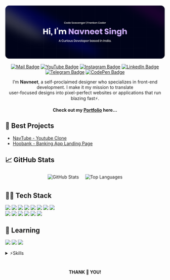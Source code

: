[![GitHub Banner](./assets/GitHubBanner.png)](https://nammu.vercel.app)

<div align="center">

[![Mail Badge](https://img.shields.io/badge/Gmail-informational?style=flat&logo=mail.ru&logoColor=white&color=ea4335)](mailto:navneetpna@gmail.com)
[![YouTube Badge](https://img.shields.io/badge/YouTube-informational?style=flat&logo=youtube&logoColor=white&color=FF0000)](https://www.youtube.com/@navnxet/)
[![Instagram Badge](https://img.shields.io/badge/Instagram-informational?style=flat&logo=instagram&logoColor=white&color=E4405F)](https://www.instagram.com/navnxet/)
[![LinkedIn Badge](https://img.shields.io/badge/LinkedIn-informational?style=flat&logo=linkedin&logoColor=white&color=0A66C2)](https://www.linkedin.com/in/navnxet/)
[![Telegram Badge](https://img.shields.io/badge/Telegram-informational?style=flat&logo=telegram&logoColor=white&color=26A5E4)](https://telegram.im/@navnxet)
[![CodePen Badge](https://img.shields.io/badge/CodePen-informational?style=flat&logo=codepen&logoColor=white&color=000000)](https://codepen.io/navnxet)

I’m <b>Navneet</b>, a self-proclaimed designer who specializes in front-end development. I make it my mission to translate
<br>
user-focused designs into pixel-perfect websites or applications that run blazing fast⚡.

<b>Check out my <a href="https://nammu.vercel.app"><u>Portfolio</u></a> here...</b>

</div>

## 📝 Best Projects

- [NavTube - Youtube Clone](https://navtube.vercel.app)
- [Hoobank - Banking App Landing Page](https://hoobankk.vercel.app)

## 📈 GitHub Stats

<div align="center">
  
  <img align="top" style="margin:0.5rem" src="https://github-readme-stats.vercel.app/api?username=xnammu&layout=compact&hide=html,css&show_icons=true&line_height=27&count_private=true&title_color=CBACF9&text_color=ffffff&icon_color=CBACF9&bg_color=90,000319,141734,00032f,000319,19022d&card_width=300&hide_title=true&include_all_commits=true&hide_border=true" alt="GitHub Stats" />

  <img align="top" style="margin:0.5rem" src="https://github-readme-stats.vercel.app/api/top-langs/?username=xnammu&layout=compact&hide=html,css&title_color=CBACF9&text_color=ffffff&icon_color=CBACF9&bg_color=90,000319,141734,00032f,000319,19022d&card_width=300&hide_border=true" alt="Top Languages" />
  
</div>



## 🧑‍💻 Tech Stack

![](https://img.shields.io/badge/NextJS-informational?style=flat&logo=next.js&logoColor=white&color=000000)
![](https://img.shields.io/badge/ShadCN-informational?style=flat&logo=shadcn/ui&logoColor=white&color=000000)
![](https://img.shields.io/badge/Tailwind-informational?style=flat&logo=Tailwind-CSS&logoColor=white&color=06b6d4)
![](https://img.shields.io/badge/TypeScript-informational?style=flat&logo=TypeScript&logoColor=white&color=3178c6)
![](https://img.shields.io/badge/ESLint-informational?style=flat&logo=ESLint&logoColor=white&color=4b32c3)
![](https://img.shields.io/badge/Clerk-informational?style=flat&logo=Clerk&logoColor=white&color=6c47ff)
![](https://img.shields.io/badge/Docker-informational?style=flat&logo=Docker&logoColor=white&color=2496ed)
![](https://img.shields.io/badge/Vercel-informational?style=flat&logo=Vercel&logoColor=white&color=000000)<br>
![](https://img.shields.io/badge/Deno-informational?style=flat&logo=Deno&logoColor=white&color=000000)
![](https://img.shields.io/badge/Zod-informational?style=flat&logo=Zod&logoColor=white&color=3e67b1)
![](https://img.shields.io/badge/Prisma-informational?style=flat&logo=Prisma&logoColor=white&color=2d3748)
![](https://img.shields.io/badge/React_Hook_Form-informational?style=flat&logo=React-Hook-Form&logoColor=white&color=EC5990)
![](https://img.shields.io/badge/Sanity-informational?style=flat&logo=Sanity&logoColor=white&color=f03e2f)
![](https://img.shields.io/badge/Appwrite-informational?style=flat&logo=Appwrite&logoColor=white&color=fd366e)
<br>

## 📖 Learning

![](https://img.shields.io/badge/Expo-informational?style=flat&logo=Expo&logoColor=white&color=000028)
![](https://img.shields.io/badge/Electron-informational?style=flat&logo=Electron&logoColor=white&color=47848f)
![](https://img.shields.io/badge/Framer-informational?style=flat&logo=Framer&logoColor=white&color=0055FF)

<details>
<summary>⚡Skills</summary>
<br>

![](https://img.shields.io/badge/HTML-informational?style=flat&logo=html5&logoColor=white&color=E34F26)
![](https://img.shields.io/badge/CSS-informational?style=flat&logo=css3&logoColor=white&color=1572B6)
![](https://img.shields.io/badge/Sass-informational?style=flat&logo=Sass&logoColor=white&color=CC6699)
![](https://img.shields.io/badge/JavaScript-informational?style=flat&logo=JavaScript&logoColor=white&color=F7DF1E)
![](https://img.shields.io/badge/React-informational?style=flat&logo=react&logoColor=white&color=61DAFB)
![](https://img.shields.io/badge/Redux-informational?style=flat&logo=Redux&logoColor=white&color=764ABC)
![](https://img.shields.io/badge/GSAP-informational?style=flat&logo=GreenSock&logoColor=white&color=88CE02)
<br>

![](https://img.shields.io/badge/Git-informational?style=flat&logo=Git&logoColor=white&color=f05032)
![](https://img.shields.io/badge/NodeJS-informational?style=flat&logo=Node.js&logoColor=white&color=5fa04e)
![](https://img.shields.io/badge/ExpressJS-informational?style=flat&logo=Express&logoColor=white&color=000000)
![](https://img.shields.io/badge/MongoDB-informational?style=flat&logo=MongoDB&logoColor=white&color=47a248)
![](https://img.shields.io/badge/Postman-informational?style=flat&logo=Postman&logoColor=white&color=FF6C37)
![](https://img.shields.io/badge/MySQL-informational?style=flat&logo=MySQL&logoColor=white&color=4479a1)
![](https://img.shields.io/badge/Firebase-informational?style=flat&logo=Firebase&logoColor=white&color=dd2c00)
![](https://img.shields.io/badge/Supabase-informational?style=flat&logo=Supabase&logoColor=white&color=3fcf8e)
<br>

![](https://img.shields.io/badge/C++-informational?style=flat&logo=C%2B%2B&logoColor=white&color=00599C)
![](https://img.shields.io/badge/Python-informational?style=flat&logo=Python&logoColor=white&color=3776ab)
![](https://img.shields.io/badge/Java-informational?style=flat&logo=java&logoColor=white&color=007396)
![](https://img.shields.io/badge/Linux-informational?style=flat&logo=Linux&logoColor=white&color=000000)
![](https://img.shields.io/badge/WordPress-informational?style=flat&logo=Wordpress&logoColor=white&color=21759b)
![](https://img.shields.io/badge/Brave-informational?style=flat&logo=Brave&logoColor=white&color=FB542B)

![](https://img.shields.io/badge/Photoshop-informational?style=flat&logo=Adobe-Photoshop&logoColor=white&color=31a8ff)
![](https://img.shields.io/badge/Illustrator-informational?style=flat&logo=Adobe-Illustrator&logoColor=white&color=ff9a00)
![](https://img.shields.io/badge/CorelDRAW-informational?style=flat&logo=coreldraw&logoColor=white&color=000000)
![](https://img.shields.io/badge/Premiere_Pro-informational?style=flat&logo=adobe-premiere-pro&logoColor=white&color=9999FF)
![](https://img.shields.io/badge/After_Effects-informational?style=flat&logo=adobe-after-effects&logoColor=white&color=9999FF)

</details><br><h4 align="center">
 THANK 💖 YOU!
</h4>
